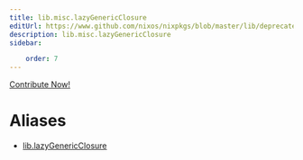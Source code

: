 ```yaml
---
title: lib.misc.lazyGenericClosure
editUrl: https://www.github.com/nixos/nixpkgs/blob/master/lib/deprecated.nix#L124C24
description: lib.misc.lazyGenericClosure
sidebar:

    order: 7
---
```


<a href="https://www.github.com/nixos/nixpkgs/blob/master/lib/deprecated.nix#L124C24">Contribute Now!</a>


# Aliases

- [lib.lazyGenericClosure](./reference/lib/lib-lazyGenericClosure)


